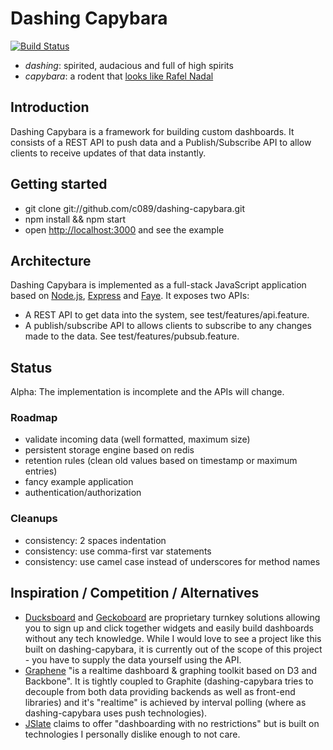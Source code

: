 # Dashing Capybara

[![Build Status][travis.png]][travis]

* _dashing_: spirited, audacious and full of high spirits
* _capybara_: a rodent that [looks like Rafel Nadal][capys]

## Introduction

Dashing Capybara is a framework for building custom dashboards. It consists of
a REST API to push data and a Publish/Subscribe API to allow clients to receive
updates of that data instantly.

## Getting started

* git clone git://github.com/c089/dashing-capybara.git
* npm install && npm start
* open [http://localhost:3000](http://localhost:3000) and see the example

## Architecture

Dashing Capybara is implemented as a full-stack JavaScript application based on
[Node.js][node], [Express][express] and [Faye][faye]. It exposes two APIs:

* A REST API to get data into the system, see test/features/api.feature.
* A publish/subscribe API to allows clients to subscribe to any changes made to
  the data. See test/features/pubsub.feature.

## Status

Alpha: The implementation is incomplete and the APIs will change.

### Roadmap

* validate incoming data (well formatted, maximum size)
* persistent storage engine based on redis
* retention rules (clean old values based on timestamp or maximum entries)
* fancy example application
* authentication/authorization

### Cleanups
* consistency: 2 spaces indentation
* consistency: use comma-first var statements
* consistency: use camel case instead of underscores for method names

## Inspiration / Competition / Alternatives

* [Ducksboard][ducksboard] and [Geckoboard][geckoboard] are proprietary turnkey
  solutions allowing you to sign up and click together widgets and easily build
  dashboards without any tech knowledge. While I would love to see a project
  like this built on dashing-capybara, it is currently out of the scope of this
  project - you have to supply the data yourself using the API.
* [Graphene][graphene] "is a realtime dashboard & graphing toolkit based on D3
  and Backbone". It is tightly coupled to Graphite (dashing-capybara tries to
  decouple from both data providing backends as well as front-end libraries)
  and it's "realtime" is achieved by interval polling (where as
  dashing-capybara uses push technologies).
* [JSlate][jslate] claims to offer "dashboarding with no restrictions" but is
  built on technologies I personally dislike enough to not care.

[node]: http://faye.jcoglan.com/
[express]: http://expressjs.com/
[faye]: http://faye.jcoglan.com/
[capys]: http://capybarasthatlooklikerafaelnadal.tumblr.com/
[ducksboard]: http://ducksboard.com/
[geckoboard]: http://www.geckoboard.com/
[graphene]: https://github.com/jondot/graphene
[jslate]: http://jslate.com/
[travis.png]: https://secure.travis-ci.org/c089/dashing-capybara.png
[travis]: http://travis-ci.org/c089/dashing-capybara
